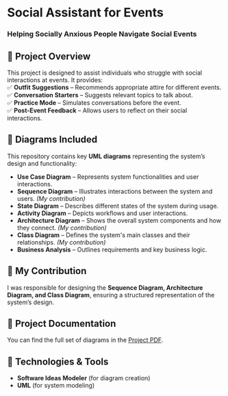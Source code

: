 # **Social Assistant for Events**  
### Helping Socially Anxious People Navigate Social Events  

## 📌 **Project Overview**  
This project is designed to assist individuals who struggle with social interactions at events. It provides:  
✅ **Outfit Suggestions** – Recommends appropriate attire for different events.  
✅ **Conversation Starters** – Suggests relevant topics to talk about.  
✅ **Practice Mode** – Simulates conversations before the event.  
✅ **Post-Event Feedback** – Allows users to reflect on their social interactions.  

## 📂 **Diagrams Included**  
This repository contains key **UML diagrams** representing the system’s design and functionality:  
- **Use Case Diagram** – Represents system functionalities and user interactions.
- **Sequence Diagram** – Illustrates interactions between the system and users. *(My contribution)*  
- **State Diagram** – Describes different states of the system during usage.  
- **Activity Diagram** – Depicts workflows and user interactions.
- **Architecture Diagram** – Shows the overall system components and how they connect. *(My contribution)*  
- **Class Diagram** – Defines the system's main classes and their relationships. *(My contribution)*  
- **Business Analysis** – Outlines requirements and key business logic.  

## 🎯 **My Contribution**  
I was responsible for designing the **Sequence Diagram, Architecture Diagram, and Class Diagram**, ensuring a structured representation of the system’s design.  

## 📄 **Project Documentation**  
You can find the full set of diagrams in the [Project PDF](./your-file-name.pdf).  

## 🚀 **Technologies & Tools**  
- **Software Ideas Modeler** (for diagram creation)  
- **UML** (for system modeling)
